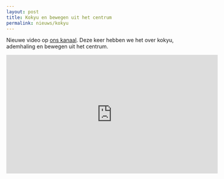 ```yaml
---
layout: post
title: Kokyu en bewegen uit het centrum
permalink: nieuws/kokyu
---
```


Nieuwe video op <a href="https://www.youtube.com/channel/UC64qzLXK6O5o2lk043re-aQ" target="_blank">ons kanaal</a>. 
Deze keer hebben we het over kokyu, ademhaling en bewegen uit het centrum.

<iframe width="560" height="315" src="https://www.youtube.com/embed/TXrBGWY2uxU" frameborder="0" allowfullscreen></iframe>
